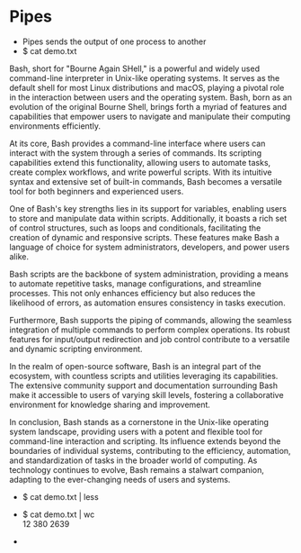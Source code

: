 # Pipes

* Pipes sends the output of one process to another
* $ cat demo.txt

Bash, short for "Bourne Again SHell," is a powerful and widely used command-line interpreter in Unix-like operating systems. It serves as the default shell for most Linux distributions and macOS, playing a pivotal role in the interaction between users and the operating system. Bash, born as an evolution of the original Bourne Shell, brings forth a myriad of features and capabilities that empower users to navigate and manipulate their computing environments efficiently.

At its core, Bash provides a command-line interface where users can interact with the system through a series of commands. Its scripting capabilities extend this functionality, allowing users to automate tasks, create complex workflows, and write powerful scripts. With its intuitive syntax and extensive set of built-in commands, Bash becomes a versatile tool for both beginners and experienced users.

One of Bash's key strengths lies in its support for variables, enabling users to store and manipulate data within scripts. Additionally, it boasts a rich set of control structures, such as loops and conditionals, facilitating the creation of dynamic and responsive scripts. These features make Bash a language of choice for system administrators, developers, and power users alike.

Bash scripts are the backbone of system administration, providing a means to automate repetitive tasks, manage configurations, and streamline processes. This not only enhances efficiency but also reduces the likelihood of errors, as automation ensures consistency in tasks execution.

Furthermore, Bash supports the piping of commands, allowing the seamless integration of multiple commands to perform complex operations. Its robust features for input/output redirection and job control contribute to a versatile and dynamic scripting environment.

In the realm of open-source software, Bash is an integral part of the ecosystem, with countless scripts and utilities leveraging its capabilities. The extensive community support and documentation surrounding Bash make it accessible to users of varying skill levels, fostering a collaborative environment for knowledge sharing and improvement.

In conclusion, Bash stands as a cornerstone in the Unix-like operating system landscape, providing users with a potent and flexible tool for command-line interaction and scripting. Its influence extends beyond the boundaries of individual systems, contributing to the efficiency, automation, and standardization of tasks in the broader world of computing. As technology continues to evolve, Bash remains a stalwart companion, adapting to the ever-changing needs of users and systems.

* $ cat demo.txt | less

* $ cat demo.txt | wc  
   12     380    2639

*  